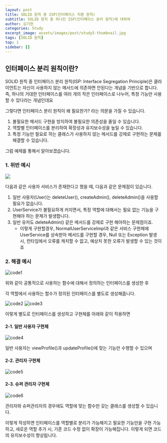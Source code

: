 ```yaml
---
layout: post
title: SOLID 원칙 중 ISP(인터페이스 치환 원칙)
subtitle: SOLID 원칙 중 하나인 ISP(인터페이스 분리 원칙)에 대하여
author: 김기현
categories: Study
excerpt_image: assets/images/post/study5-thumbnail.jpg
tags: [SOLID 원칙]
top: 1
sidebar: []
---
```

## 인터페이스 분리 원칙이란?

SOLID 원칙 중 인터페이스 분리 원칙(ISP: Interface Segregation Principle)은 클라이언트는 자신이 사용하지 않는 메서드에 의존하면 안된다는 
개념을 기반으로 합니다.  
즉, 하나의 거대한 인터페이스를 여러 개의 작은 인터페이스로 나누어, 특정 기능만 사용할 수 있다라는 개념인데요

그렇다면 인터페이스 분리 원칙이 왜 필요한가? 라는 의문을 가질 수 있습니다.
1. 불필요한 메서드 구현을 방지하여 불필요한 의존성을 줄일 수 있습니다.
2. 역할별 인터페이스를 분리하여 확장성과 유지보수성을 높일 수 있습니다.
3. 특정 기능만 필요로 하는 클래스가 사용하지 않는 메서드를 강제로 구현하는 문제를 해결할 수 있습니다.

그럼 예제를 통해서 알아보겠습니다.
### 1. 위반 예시 
<img src="https://i.postimg.cc/BQn3w6Yc/110.png">

다음과 같은 사용자 서비스가 존재한다고 했을 때, 다음과 같은 문제점이 있습니다.
1. 일반 사용자(User)는 deleteUser(), createAdmin(), deleteAdmin()을 사용할 필요가 없습니다.
2. UserService가 불필요하게 커지면서, 특정 역할에 대해서는 필요 없는 기능을 구현해야 하는 문제가 발생합니다.
3. 일반 유저도 deleteAdmin() 같은 메서드를 강제로 구현 해야하는 문제점이죠.
   - 이렇게 구현할경우, NormalUserServiceImpl과 같은 서비스 구현체에 UserService를 상속받아 메서드를 구현할 경우, Null 또는 Exception 발생 시,
   런타임에서 오류를 캐치할 수 없고, 예상치 못한 오류가 발생할 수 있는 것이죠
   
### 2. 해결 예시
<img src="https://i.postimg.cc/pVqb8vW9/111.png" alt="code1">   

위와 같이 공통적으로 사용하는 함수에 대해서 정의하는 인터페이스를 생성한 후

각 역할에서 사용하는 함수가 정의된 인터페이스를 별도로 생성해줍니다.

<img src="https://i.postimg.cc/qMDG2b6X/112.png" alt="code2">
<img src="https://i.postimg.cc/3xPCckBk/113.png" alt="code3">

이렇게 별도로 인터페이스를 생성하고 구현체를 아래와 같이 적용하면

#### 2-1. 일반 사용자 구현체
<img src="https://i.postimg.cc/Kz5PjJyT/114.png" alt="code4">

일반 사용자는 viewProfile()과 updateProfile()에 맞는 기능만 수행할 수 있으며

#### 2-2. 관리자 구현체
<img src="https://i.postimg.cc/3NRvRh1M/115.png" alt="code5"/>

#### 2-3. 슈퍼 관리자 구현체
<img src="https://i.postimg.cc/brB2S5VZ/116.png" alt="code6">

관리자와 슈퍼관리자의 경우에도 역할에 맞는 함수만 갖는 클래스를 생성할 수 있습니다.

이렇게 작성하면 인터페이스를 역할별로 분리가 가능해지고 필요한 기능만을 구현 가능하고,
새로운 역할 추가 시, 기존 코드 수정 없이 확장이 가능해집니다.
이렇게 되면 코드의 유지보수성이 향상됩니다.
